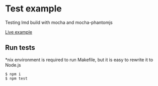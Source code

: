 # Test example

Testing lmd build with mocha and mocha-phantomjs

[Live example](http://lmdjs.org/examples/tests/mocha/test/common/index-global.html)

## Run tests

*nix environment is required to run Makefile, but it is easy to rewrite it to Node.js

```
$ npm i
$ npm test
```
